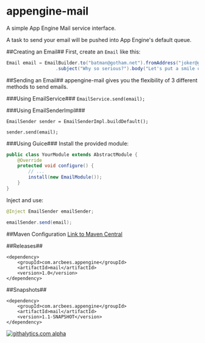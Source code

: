 appengine-mail
==============
A simple App Engine Mail service interface.

A task to send your email will be pushed into App Engine's default queue.

##Creating an Email##
First, create an `Email` like this:
```java
Email email = EmailBuilder.to("batman@gotham.net").fromAddress("joker@gotham.net")
                  .subject("Why so serious?").body("Let's put a smile on that face!").build();

```

##Sending an Email##
appengine-mail gives you the flexibility of 3 different methods to send emails.

###Using EmailService###
`EmailService.send(email);`

###Using EmailSenderImpl###
```
EmailSender sender = EmailSenderImpl.buildDefault();

sender.send(email);
```

###Using Guice###
Install the provided module:
```java
public class YourModule extends AbstractModule {
    @Override
    protected void configure() {
        // ...
        install(new EmailModule());
    }
}
```
Inject and use:
```java
@Inject EmailSender emailSender;

emailSender.send(email);
```

##Maven Configuration
[Link to Maven Central](http://search.maven.org/#artifactdetails%7Ccom.arcbees.appengine%7Cmail%7C1.0%7Cjar)

##Releases##
```
<dependency>
    <groupId>com.arcbees.appengine</groupId>
    <artifactId>mail</artifactId>
    <version>1.0</version>
</dependency>
```

##Snapshots##
```
<dependency>
    <groupId>com.arcbees.appengine</groupId>
    <artifactId>mail</artifactId>
    <version>1.1-SNAPSHOT</version>
</dependency>
```

[![githalytics.com alpha](https://cruel-carlota.gopagoda.com/90af60e86e56006cb47853038b538f4c "githalytics.com")](http://githalytics.com/ArcBees/appengine-mail)

